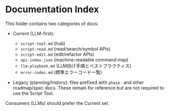 # Documentation Index

This folder contains two categories of docs:

- Current (LLM-first):
  - `script-tool.md` (hub)
  - `script-read.md` (read/search/symbol APIs)
  - `script-edit.md` (edit/refactor APIs)
  - `api-index.json` (machine-readable command map)
  - `llm-playbook.md` (LLM向け手順とベストプラクティス)
  - `error-codes.md` (標準エラーコード一覧)

- Legacy (planning/history): files prefixed with `phase-` and other roadmap/spec docs. These remain for reference but are not required to use the Script Tool.

Consumers (LLMs) should prefer the Current set.
